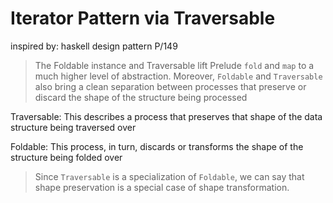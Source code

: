 # Iterator Pattern via Traversable

inspired by: haskell design pattern P/149

> The Foldable instance and Traversable lift Prelude `fold` and `map`
> to a much higher level of abstraction.
> Moreover, `Foldable` and `Traversable` also bring a clean separation
> between processes that preserve or discard the shape of the structure
> being processed

Traversable: This describes a process that preserves that shape of the
data structure being traversed over

Foldable: This process, in turn, discards or transforms the shape of
the structure being folded over

> Since `Traversable` is a specialization of `Foldable`, we can say that
> shape preservation is a special case of shape transformation.
